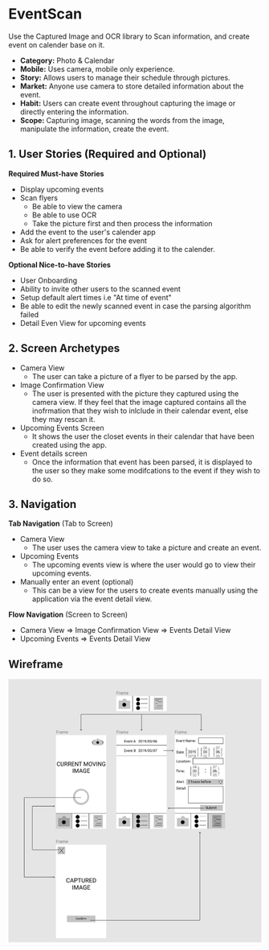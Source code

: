 # EventScan
Use the Captured Image and OCR library to Scan information, and create event on calender base on it.
   - **Category:** Photo & Calendar
   - **Mobile:** Uses camera, mobile only experience.
   - **Story:** Allows users to manage their schedule through pictures.
   - **Market:** Anyone use camera to store detailed information about the event. 
   - **Habit:** Users can create event throughout capturing the image or directly entering the information.
   - **Scope:** Capturing image, scanning the words from the image, manipulate the information, create the event. 

## 1. User Stories (Required and Optional)

**Required Must-have Stories**

 * Display upcoming events    
 * Scan flyers
     * Be able to view the camera
     * Be able to use OCR
     * Take the picture first and then process the information 
 * Add the event to the user's calender app
 * Ask for alert preferences for the event
 * Be able to verify the event before adding it to the calender.

**Optional Nice-to-have Stories**

 * User Onboarding 
 * Ability to invite other users to the scanned event
 * Setup default alert times  i.e "At time of event" 
 * Be able to edit the newly scanned event in case the parsing algorithm failed
 * Detail Even View for upcoming events

## 2. Screen Archetypes

 * Camera View 
 	- The user can take a picture of a flyer to be parsed by the app.
 * Image Confirmation View
 	- The user is presented with the picture they captured using the camera view. If they feel that the image captured contains all the inofrmation that they wish to inlclude in their calendar event, else they may rescan it.
 * Upcoming Events Screen
 	- It shows the user the closet events in their calendar that have been created using the app.
 * Event details screen
     - Once the information that event has been parsed, it is displayed to the user so they make some modifcations to the event if they wish to do so.

## 3. Navigation

**Tab Navigation** (Tab to Screen)

 * Camera View 
 	- The user uses the camera view to take a picture and create an event.
 * Upcoming Events
 	- The upcoming events view is where the user would go to view their upcoming events.
 * Manually enter an event (optional)
 	-  This can be a view for the users to create events manually using the application via the event detail view.

**Flow Navigation** (Screen to Screen)

 * Camera View
     => Image Confirmation View
     => Events Detail View
 * Upcoming Events
     => Events Detail View

## Wireframe
<img src='prototype.jpeg' title='Wireframe'><br>
